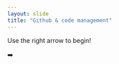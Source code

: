 ```yaml
---
layout: slide
title: "Github & code management"
---
```


Use the right arrow to begin!

:arrow_right:
